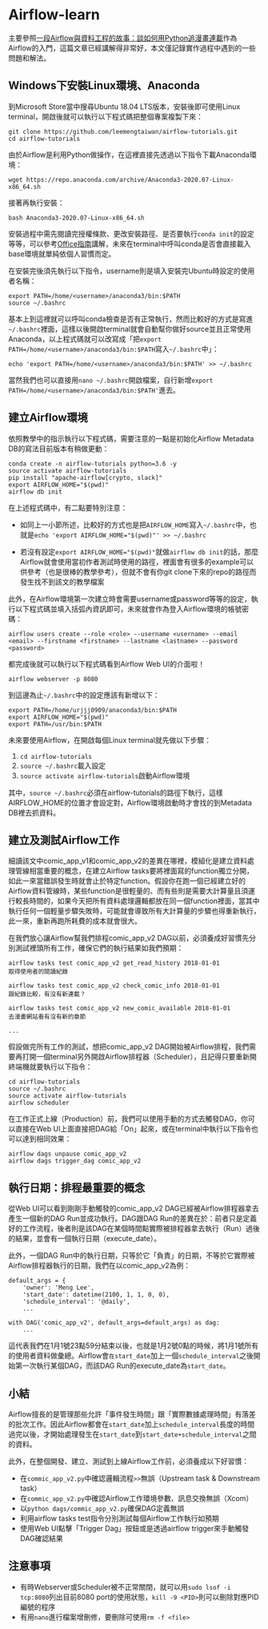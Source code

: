# Airflow-learn
主要參照[一段Airflow與資料工程的故事：談如何用Python追漫畫連載](https://leemeng.tw/a-story-about-airflow-and-data-engineering-using-how-to-use-python-to-catch-up-with-latest-comics-as-an-example.html#app-v2)作為Airflow的入門，這篇文章已經講解得非常好，本文僅記錄實作過程中遇到的一些問題和解法。

## Windows下安裝Linux環境、Anaconda
到Microsoft Store當中搜尋Ubuntu 18.04 LTS版本，安裝後即可使用Linux terminal，開啟後就可以執行以下程式碼把整個專案複製下來：

```
git clone https://github.com/leemengtaiwan/airflow-tutorials.git
cd airflow-tutorials
```

由於Airflow是利用Python做操作，在這裡直接先透過以下指令下載Anaconda環境：

```
wget https://repo.anaconda.com/archive/Anaconda3-2020.07-Linux-x86_64.sh
```

接著再執行安裝：

```
bash Anaconda3-2020.07-Linux-x86_64.sh
```

安裝過程中需先閱讀完授權條款、更改安裝路徑、是否要執行`conda init`的設定等等，可以參考[Office指南](https://officeguide.cc/ubuntu-linux-install-anaconda-data-science-platform-tutorial)講解，未來在terminal中呼叫conda是否會直接載入base環境就單純依個人習慣而定。

在安裝完後須先執行以下指令，username則是填入安裝完Ubuntu時設定的使用者名稱：

```
export PATH=/home/<username>/anaconda3/bin:$PATH
source ~/.bashrc
```

基本上到這裡就可以呼叫conda檢查是否有正常執行，然而比較好的方式是寫進`~/.bashrc`裡面，這樣以後開啟terminal就會自動幫你做好source並且正常使用Anaconda，以上程式碼就可以改寫成「把`export PATH=/home/<username>/anaconda3/bin:$PATH`寫入`~/.bashrc`中」：

```
echo 'export PATH=/home/<username>/anaconda3/bin:$PATH' >> ~/.bashrc
```

當然我們也可以直接用`nano ~/.bashrc`開啟檔案，自行新增`export PATH=/home/<username>/anaconda3/bin:$PATH'`進去。

## 建立Airflow環境
依照教學中的指示執行以下程式碼，需要注意的一點是初始化Airflow Metadata DB的寫法目前版本有稍做更動：

```
conda create -n airflow-tutorials python=3.6 -y
source activate airflow-tutorials
pip install "apache-airflow[crypto, slack]"
export AIRFLOW_HOME="$(pwd)"
airflow db init
```

在上述程式碼中，有二點要特別注意：
  
* 如同上一小節所述，比較好的方式也是把`AIRFLOW_HOME`寫入`~/.bashrc`中，也就是`echo 'export AIRFLOW_HOME="$(pwd)"' >> ~/.bashrc`
  
* 若沒有設定`export AIRFLOW_HOME="$(pwd)"`就做`airflow db init`的話，那麼Airflow就會使用當初作者測試時使用的路徑，裡面會有很多的example可以供參考（也是很棒的教學參考），但就不會有你git clone下來的repo的路徑而發生找不到該文的教學檔案

此外，在Airflow環境第一次建立時會需要username或password等等的設定，執行以下程式碼並填入括弧內資訊即可，未來就會作為登入Airflow環境的帳號密碼：

```
airflow users create --role <role> --username <username> --email <email> --firstname <firstname> --lastname <lastname> --password <password>
```

都完成後就可以執行以下程式碼看到Airflow Web UI的介面啦！

```
airflow webserver -p 8080
```

到這邊為止`~/.bashrc`中的設定應該有新增以下：

```
export PATH=/home/urjjj0909/anaconda3/bin:$PATH
export AIRFLOW_HOME="$(pwd)"
export PATH=/usr/bin:$PATH
```

未來要使用Airflow，在開啟每個Linux terminal就先做以下步驟：
1. `cd airflow-tutorials`
2. `source ~/.bashrc`載入設定
3. `source activate airflow-tutorials`啟動Airflow環境

其中，`source ~/.bashrc`必須在airflow-tutorials的路徑下執行，這樣AIRFLOW_HOME的位置才會設定對，Airflow環境啟動時才會找的到Metadata DB裡去抓資料。

## 建立及測試Airflow工作
細讀該文中comic_app_v1和comic_app_v2的差異在哪裡，模組化是建立資料處理管線相當重要的概念，在建立Airflow tasks要將裡面寫的function獨立分開，如此一來當錯誤發生時就會止於特定function。假設你在跑一個已經建立好的Airflow資料管線時，某些function是很輕量的、而有些則是需要大計算量且須運行較長時間的，如果今天把所有資料處理邏輯都放在同一個function裡面，當其中執行任何一個輕量步驟失敗時，可能就會導致所有大計算量的步驟也得重新執行，此一來，重新再跑所耗費的成本就會很大。

在我們放心讓Airflow幫我們排程comic_app_v2 DAG以前，必須養成好習慣先分別測試裡頭所有工作，確保它們的執行結果如我們預期：

```
airflow tasks test comic_app_v2 get_read_history 2018-01-01
取得使用者的閱讀紀錄

airflow tasks test comic_app_v2 check_comic_info 2018-01-01
跟紀錄比較，有沒有新連載？

airflow tasks test comic_app_v2 new_comic_available 2018-01-01
去漫畫網站看有沒有新的章節

...
```

假設做完所有工作的測試，想把comic_app_v2 DAG開始被Airflow排程，我們需要再打開一個terminal另外開啟Airflow排程器（Scheduler），且記得只要重新開終端機就要執行以下指令：

```
cd airflow-tutorials
source ~/.bashrc
source activate airflow-tutorials
airflow scheduler
```

在工作正式上線（Production）前，我們可以使用手動的方式去觸發DAG，你可以直接在Web UI上面直接把DAG給「On」起來，或在terminal中執行以下指令也可以達到相同效果：

```
airflow dags unpause comic_app_v2
airflow dags trigger_dag comic_app_v2
```

## 執行日期：排程最重要的概念
從Web UI可以看到剛剛手動觸發的comic_app_v2 DAG已經被Airflow排程器拿去產生一個新的DAG Run並成功執行。DAG跟DAG Run的差異在於：前者只是定義好的工作流程，後者則是該DAG在某個時間點實際被排程器拿去執行（Run）過後的結果，並會有一個執行日期（execute_date）。
    
此外，一個DAG Run中的執行日期，只等於它「負責」的日期，不等於它實際被Airflow排程器執行的日期，我們在以comic_app_v2為例：
    
```
default_args = {
    'owner': 'Meng Lee',
    'start_date': datetime(2100, 1, 1, 0, 0),
    'schedule_interval': '@daily',
    ...

with DAG('comic_app_v2', default_args=default_args) as dag:
    ...
```

這代表我們在1月1號23點59分結束以後，也就是1月2號0點的時候，將1月1號所有的使用者資料做彙總。Airflow會`在start_date`加上一個`schedule_interval`之後開始第一次執行某個DAG，而該DAG Run的execute_date為`start_date`。

## 小結
Airflow擅長的是管理那些允許「事件發生時間」跟「實際數據處理時間」有落差的批次工作。因此Airflow都會在`start_date`加上`schedule_interval`長度的時間過完以後，才開始處理發生在`start_date`到`start_date+schedule_interval`之間的資料。

此外，在整個開發、建立、測試到上線Airflow工作前，必須養成以下好習慣：

* 在`commic_app_v2.py`中確認邏輯流程`>>`無誤（Upstream task & Downstream task）
* 在`commic_app_v2.py`中確認Airflow工作環境參數、訊息交換無誤（Xcom）
* 以`python dags/commic_app_v2.py`確保DAG定義無誤
* 利用airflow tasks test指令分別測試每個Airflow工作執行如預期
* 使用Web UI點擊「Trigger Dag」按鈕或是透過airflow trigger來手動觸發DAG確認結果

## 注意事項
* 有時Webserver或Scheduler被不正常關閉，就可以用`sudo lsof -i tcp:8080`列出目前8080 port的使用狀態，`kill -9 <PID>`則可以刪除對應PID編號的程序
* 有用`nano`進行檔案增刪修，要刪除可使用`rm -f <file>`
